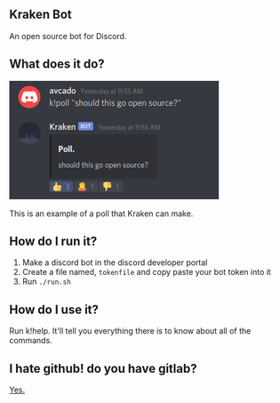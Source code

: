 ## Kraken Bot

An open source bot for Discord.

## What does it do?

![Image](.github/readme_img_0.png)

This is an example of a poll that Kraken can make.

## How do I run it?

1. Make a discord bot in the discord developer portal
2. Create a file named, `tokenfile` and copy paste your bot token into it
3. Run `./run.sh`

## How do I use it?

Run k!help. It'll tell you everything there is to know about all of the commands.

## I hate github! do you have gitlab?

[Yes.](https://gitlab.com/Vresod/KrakenBot)
